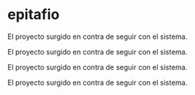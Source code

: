 # epitafio
El proyecto surgido en contra de seguir con el sistema.

El proyecto surgido en contra de seguir con el sistema.

El proyecto surgido en contra de seguir con el sistema.

El proyecto surgido en contra de seguir con el sistema.
